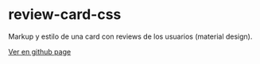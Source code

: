 # review-card-css
 Markup y estilo de una card con reviews de los usuarios (material design).
 
[Ver en github page](https://latincloud.github.io/review-card-css/)